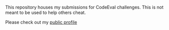 This repository houses my submissions for CodeEval challenges. This is not meant to be used to help others cheat.

Please check out my <a href="https://www.codeeval.com/profile/jonathanemccann/">public profile</a>